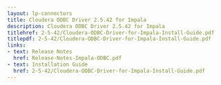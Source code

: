 ```yaml
---
layout: lp-connectors
title: Cloudera ODBC Driver 2.5.42 for Impala
description: Cloudera ODBC Driver 2.5.42 for Impala
titlehref: 2-5-42/Cloudera-ODBC-Driver-for-Impala-Install-Guide.pdf
titlepdf: 2-5-42/Cloudera-ODBC-Driver-for-Impala-Install-Guide.pdf
links:
- text: Release Notes
  href: Release-Notes-Impala-ODBC.pdf
- text: Installation Guide
  href: 2-5-42/Cloudera-ODBC-Driver-for-Impala-Install-Guide.pdf
---
```

